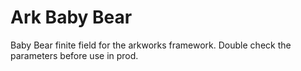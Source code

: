 # Ark Baby Bear

Baby Bear finite field for the arkworks framework. Double check the parameters before use in prod.
